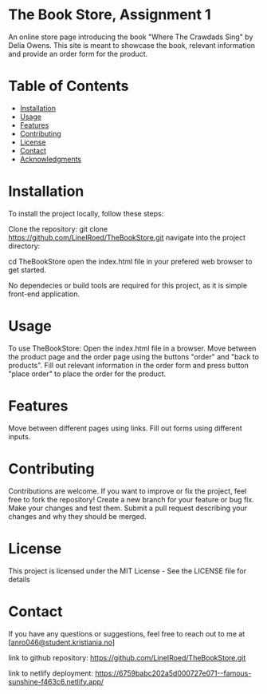 #  The Book Store, Assignment 1
An online store page introducing the book "Where The Crawdads Sing" by Delia Owens. This site is meant to showcase the book, relevant information and provide an order form for the product.

# Table of Contents
- [Installation](#installation)
- [Usage](#usage)
- [Features](#features)
- [Contributing](#contributing)
- [License](#license)
- [Contact](#contact)
- [Acknowledgments](#acknowledgments)

# Installation
To install the project locally, follow these steps:

Clone the repository:
git clone https://github.com/LineIRoed/TheBookStore.git
navigate into the project directory:

cd TheBookStore
open the index.html file in your prefered web browser to get started.

No dependecies or build tools are required for this project, as it is simple front-end application.

# Usage
To use TheBookStore:
Open the index.html file in a browser.
Move between the product page and the order page using the buttons "order" and "back to products".
Fill out relevant information in the order form and press button "place order" to place the order for the product.

# Features
Move between different pages using links.
Fill out forms using different inputs.

# Contributing
Contributions are welcome. If you want to improve or fix the project, feel free to fork the repository!
Create a new branch for your feature or bug fix.
Make your changes and test them.
Submit a pull request describing your changes and why they should be merged.

# License
This project is licensed under the MIT License - See the LICENSE file for details

<!-- This project is not licensed -->

# Contact
If you have any questions or suggestions, feel free to reach out to me at [anro046@student.kristiania.no]


link to github repository: https://github.com/LineIRoed/TheBookStore.git

link to netlify deployment: https://6759babc202a5d000727e071--famous-sunshine-f463c6.netlify.app/

